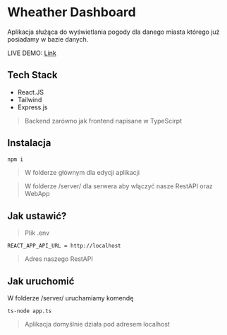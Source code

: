 # Wheather Dashboard

Aplikacja służąca do wyświetlania pogody dla danego miasta którego już posiadamy w bazie danych.

LIVE DEMO: [Link](http://130.162.240.234:81/)

## Tech Stack

* React.JS 
* Tailwind
* Express.js

>Backend zarówno jak frontend napisane w TypeScirpt


## Instalacja

```bash
npm i
```
>W folderze głównym dla edycji aplikacji

>W folderze /server/ dla serwera aby włączyć nasze RestAPI oraz WebApp

## Jak ustawić?
>Plik .env
```
REACT_APP_API_URL = http://localhost 
```
>Adres naszego RestAPI


## Jak uruchomić

W folderze /server/ uruchamiamy komendę

```
ts-node app.ts
```

>Aplikacja domyślnie działa pod adresem localhost
